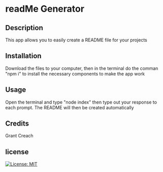 # readMe Generator

## Description

This app allows you to easily create a README file for your projects

## Installation

Download the files to your computer, then in the terminal do the comman "npm i" to install the necessary components to make the app work

## Usage

Open the terminal and type "node index" then type out your response to each prompt. The README will then be created automatically

## Credits

Grant Creach

## license 
    
[![License: MIT](https://img.shields.io/badge/License-MIT-yellow.svg)](https://opensource.org/licenses/MIT)

